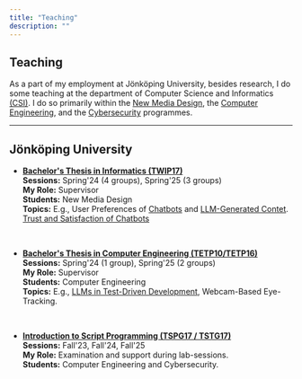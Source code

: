 ```yaml
---
title: "Teaching"
description: ""
---
```

## Teaching

As a part of my employment at Jönköping University, besides research, I do some teaching at the department of Computer Science and Informatics [(CSI)](https://ju.se/en/about-us/school-of-engineering/organisation/computer-science-and-informatics.html). I do so primarily within the [New Media Design](https://ju.se/en/study-at-ju/our-programmes/bachelor-programmes/graphic-design-and-web-development-autumn-2025-ku018.html), the [Computer Engineering](https://ju.se/studera/valj-utbildning/program/program-pa-grundniva/datateknik--mjukvaruutveckling-och-mobila-plattformar-ht2025-52558.html), and the [Cybersecurity](https://ju.se/en/study-at-ju/our-programmes/master-programmes/cybersecurity-one-year-master-autumn-2025-mu135.html) programmes. 
<br>

---
## Jönköping University

* **[Bachelor's Thesis in Informatics (TWIP17)](https://ju.se/student/en/studies/courses.html?year=2025&id=9aa7c147-53c2-11ee-a5dc-cb3014e64cd6)** <br>
    __Sessions:__ Spring'24 (4 groups), Spring'25 (3 groups) <br>
    __My Role:__ Supervisor <br>
    __Students:__ New Media Design <br>
    __Topics:__ E.g., User Preferences of [Chatbots](https://www.diva-portal.org/smash/record.jsf?pid=diva2%3A1866675&dswid=8555) and [LLM-Generated Contet](https://www.diva-portal.org/smash/record.jsf?pid=diva2%3A1867930&dswid=-5425). [Trust and Satisfaction of Chatbots](https://www.diva-portal.org/smash/record.jsf?pid=diva2%3A1866271&dswid=7517)<br>
<br>

* **[Bachelor's Thesis in Computer Engineering (TETP10/TETP16)](https://ju.se/student/studier/kurser.html?year=2025&id=1822b1d7-4804-11ee-b374-0ddf78204e2c)** <br>
    __Sessions:__ Spring'24 (1 group), Spring'25 (2 groups) <br>
    __My Role:__ Supervisor <br>
    __Students:__ Computer Engineering <br>
    __Topics:__ E.g., [LLMs in Test-Driven Development](https://www.diva-portal.org/smash/record.jsf?pid=diva2%3A1878232&dswid=-1542), Webcam-Based Eye-Tracking.<br>
<br>

* **[Introduction to Script Programming (TSPG17 / TSTG17)](https://pr-ju.github.io/course-material/courses/introduction-to-script-programming/)** <br>
    __Sessions:__ Fall'23, Fall'24, Fall'25 <br>
    __My Role:__ Examination and support during lab-sessions. <br>
    __Students:__  Computer Engineering and Cybersecurity. <br>